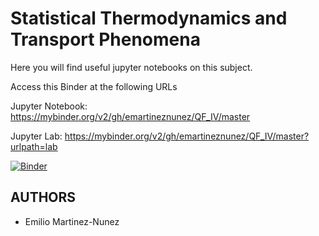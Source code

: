 # Statistical Thermodynamics and Transport Phenomena

Here you will find useful jupyter notebooks on this subject.

Access this Binder at the following URLs 

Jupyter Notebook:
https://mybinder.org/v2/gh/emartineznunez/QF_IV/master

Jupyter Lab:
https://mybinder.org/v2/gh/emartineznunez/QF_IV/master?urlpath=lab

[![Binder](https://mybinder.org/badge_logo.svg)](https://mybinder.org/v2/gh/emartineznunez/QF_IV/master?urlpath=lab)

## AUTHORS

* Emilio Martinez-Nunez
